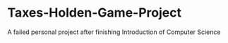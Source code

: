 # Taxes-Holden-Game-Project
A failed personal project after finishing Introduction of Computer Science
